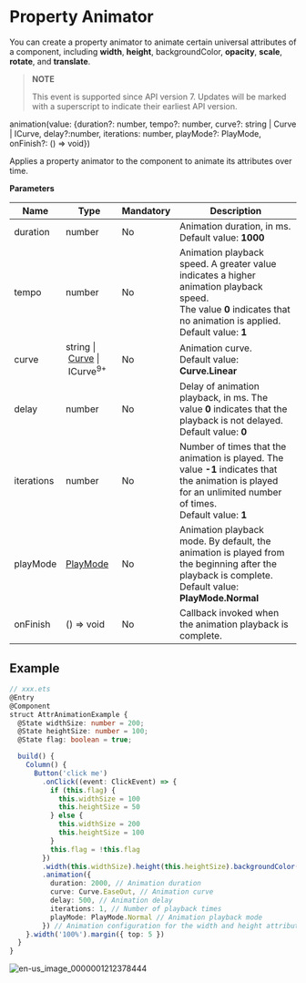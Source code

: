 # Property Animator

You can create a property animator to animate certain universal attributes of a component, including **width**, **height**, backgroundColor, **opacity**, **scale**, **rotate**, and **translate**.

> **NOTE**
>
> This event is supported since API version 7. Updates will be marked with a superscript to indicate their earliest API version.

animation(value: {duration?: number, tempo?: number, curve?: string | Curve | ICurve, delay?:number, iterations: number, playMode?: PlayMode, onFinish?: () => void})

Applies a property animator to the component to animate its attributes over time.

**Parameters**


| Name        | Type                                      | Mandatory   | Description                                                        |
| ---------- | ------------------------------------------| ---- | ------------------------------------------------------------ |
| duration   | number                                    | No   | Animation duration, in ms.<br>Default value: **1000**|
| tempo      | number                                    | No   | Animation playback speed. A greater value indicates a higher animation playback speed.<br>The value **0** indicates that no animation is applied.<br>Default value: **1**|
| curve      | string&nbsp;\|&nbsp;[Curve](ts-appendix-enums.md#curve)&nbsp;\|&nbsp;ICurve<sup>9+</sup> | No  | Animation curve.<br>Default value: **Curve.Linear**  |
| delay      | number                                    | No   | Delay of animation playback, in ms. The value **0** indicates that the playback is not delayed.<br>Default value: **0**  |
| iterations | number                                    | No   | Number of times that the animation is played. The value **-1** indicates that the animation is played for an unlimited number of times.<br>Default value: **1**|
| playMode   | [PlayMode](ts-appendix-enums.md#playmode) | No   | Animation playback mode. By default, the animation is played from the beginning after the playback is complete.<br>Default value: **PlayMode.Normal**|
| onFinish   | () => void                                | No   | Callback invoked when the animation playback is complete.                       |


## Example

```ts
// xxx.ets
@Entry
@Component
struct AttrAnimationExample {
  @State widthSize: number = 200;
  @State heightSize: number = 100;
  @State flag: boolean = true;

  build() {
    Column() {
      Button('click me')
        .onClick((event: ClickEvent) => {
          if (this.flag) {
            this.widthSize = 100
            this.heightSize = 50
          } else {
            this.widthSize = 200
            this.heightSize = 100
          }
          this.flag = !this.flag
        })
        .width(this.widthSize).height(this.heightSize).backgroundColor(0x317aff)
        .animation({
          duration: 2000, // Animation duration
          curve: Curve.EaseOut, // Animation curve
          delay: 500, // Animation delay
          iterations: 1, // Number of playback times
          playMode: PlayMode.Normal // Animation playback mode
        }) // Animation configuration for the width and height attributes of the <Button> component
    }.width('100%').margin({ top: 5 })
  }
}
```

![en-us_image_0000001212378444](figures/en-us_image_0000001212378444.gif)
